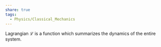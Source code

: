 ```yaml
---
share: true
tags:
  - Physics/Classical_Mechanics
---
```

Lagrangian $\mathcal{L}$ is a function which summarizes the dynamics of the entire system.